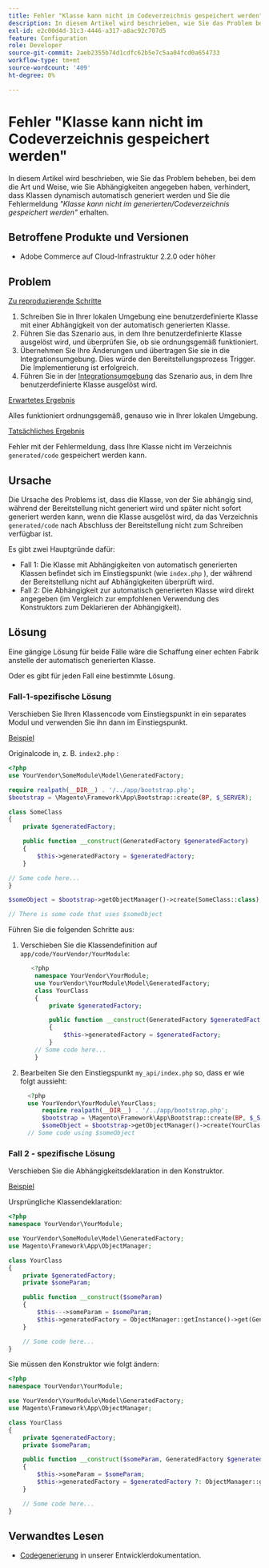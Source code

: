 ```yaml
---
title: Fehler "Klasse kann nicht im Codeverzeichnis gespeichert werden"
description: In diesem Artikel wird beschrieben, wie Sie das Problem beheben, bei dem die Art und Weise, wie Sie Abhängigkeiten angegeben haben, verhindert, dass Klassen dynamisch automatisch generiert werden und Sie die Fehlermeldung *"Klasse kann nicht im generierten/Code-Verzeichnis gespeichert werden"* erhalten.
exl-id: e2c00d4d-31c3-4446-a317-a8ac92c707d5
feature: Configuration
role: Developer
source-git-commit: 2aeb2355b74d1cdfc62b5e7c5aa04fcd0a654733
workflow-type: tm+mt
source-wordcount: '409'
ht-degree: 0%

---
```


# Fehler &quot;Klasse kann nicht im Codeverzeichnis gespeichert werden&quot;

In diesem Artikel wird beschrieben, wie Sie das Problem beheben, bei dem die Art und Weise, wie Sie Abhängigkeiten angegeben haben, verhindert, dass Klassen dynamisch automatisch generiert werden und Sie die Fehlermeldung *&quot;Klasse kann nicht im generierten/Codeverzeichnis gespeichert werden&quot;* erhalten.

## Betroffene Produkte und Versionen

* Adobe Commerce auf Cloud-Infrastruktur 2.2.0 oder höher

## Problem

<u>Zu reproduzierende Schritte</u>

1. Schreiben Sie in Ihrer lokalen Umgebung eine benutzerdefinierte Klasse mit einer Abhängigkeit von der automatisch generierten Klasse.
1. Führen Sie das Szenario aus, in dem Ihre benutzerdefinierte Klasse ausgelöst wird, und überprüfen Sie, ob sie ordnungsgemäß funktioniert.
1. Übernehmen Sie Ihre Änderungen und übertragen Sie sie in die Integrationsumgebung. Dies würde den Bereitstellungsprozess Trigger. Die Implementierung ist erfolgreich.
1. Führen Sie in der [Integrationsumgebung](/help/announcements/adobe-commerce-announcements/integration-environment-enhancement-request-pro-and-starter.md) das Szenario aus, in dem Ihre benutzerdefinierte Klasse ausgelöst wird.

<u>Erwartetes Ergebnis</u>

Alles funktioniert ordnungsgemäß, genauso wie in Ihrer lokalen Umgebung.

<u>Tatsächliches Ergebnis</u>

Fehler mit der Fehlermeldung, dass Ihre Klasse nicht im Verzeichnis `generated/code` gespeichert werden kann.

## Ursache

Die Ursache des Problems ist, dass die Klasse, von der Sie abhängig sind, während der Bereitstellung nicht generiert wird und später nicht sofort generiert werden kann, wenn die Klasse ausgelöst wird, da das Verzeichnis `generated/code` nach Abschluss der Bereitstellung nicht zum Schreiben verfügbar ist.

Es gibt zwei Hauptgründe dafür:

* Fall 1: Die Klasse mit Abhängigkeiten von automatisch generierten Klassen befindet sich im Einstiegspunkt (wie `index.php` ), der während der Bereitstellung nicht auf Abhängigkeiten überprüft wird.
* Fall 2: Die Abhängigkeit zur automatisch generierten Klasse wird direkt angegeben (im Vergleich zur empfohlenen Verwendung des Konstruktors zum Deklarieren der Abhängigkeit).

## Lösung

Eine gängige Lösung für beide Fälle wäre die Schaffung einer echten Fabrik anstelle der automatisch generierten Klasse.

Oder es gibt für jeden Fall eine bestimmte Lösung.

### Fall-1-spezifische Lösung

Verschieben Sie Ihren Klassencode vom Einstiegspunkt in ein separates Modul und verwenden Sie ihn dann im Einstiegspunkt.

<u>Beispiel</u>

Originalcode in, z. B. `index2.php` :

```php
<?php
use YourVendor\SomeModule\Model\GeneratedFactory;

require realpath(__DIR__) . '/../app/bootstrap.php';
$bootstrap = \Magento\Framework\App\Bootstrap::create(BP, $_SERVER);

class SomeClass
{
    private $generatedFactory;

    public function __construct(GeneratedFactory $generatedFactory)
    {
        $this->generatedFactory = $generatedFactory;
    }

// Some code here...
}

$someObject = $bootstrap->getObjectManager()->create(SomeClass::class);

// There is some code that uses $someObject
```

Führen Sie die folgenden Schritte aus:

1. Verschieben Sie die Klassendefinition auf `app/code/YourVendor/YourModule`:

   ```php
      <?php
       namespace YourVendor\YourModule;
       use YourVendor\YourModule\Model\GeneratedFactory;
       class YourClass
       {
           private $generatedFactory;
   
           public function __construct(GeneratedFactory $generatedFactory)
           {
               $this->generatedFactory = $generatedFactory;
           }
       // Some code here...
       }
   ```

1. Bearbeiten Sie den Einstiegspunkt `my_api/index.php` so, dass er wie folgt aussieht:

   ```php
     <?php
     use YourVendor\YourModule\YourClass;
         require realpath(__DIR__) . '/../app/bootstrap.php';
         $bootstrap = \Magento\Framework\App\Bootstrap::create(BP, $_SERVER);
         $someObject = $bootstrap->getObjectManager()->create(YourClass::class);
     // Some code using $someObject
   ```

### Fall 2 - spezifische Lösung

Verschieben Sie die Abhängigkeitsdeklaration in den Konstruktor.

<u>Beispiel</u>

Ursprüngliche Klassendeklaration:

```php
<?php
namespace YourVendor\YourModule;

use YourVendor\SomeModule\Model\GeneratedFactory;
use Magento\Framework\App\ObjectManager;

class YourClass
{
    private $generatedFactory;
    private $someParam;

    public function __construct($someParam)
    {
        $this--->someParam = $someParam;
        $this->generatedFactory = ObjectManager::getInstance()->get(GeneratedFactory::class);
    }

    // Some code here...
}
```

Sie müssen den Konstruktor wie folgt ändern:

```php
<?php
namespace YourVendor\YourModule;

use YourVendor\YourModule\Model\GeneratedFactory;
use Magento\Framework\App\ObjectManager;

class YourClass
{
    private $generatedFactory;
    private $someParam;

    public function __construct($someParam, GeneratedFactory $generatedFactory = null)
    {
        $this->someParam = $someParam;
        $this->generatedFactory = $generatedFactory ?: ObjectManager::getInstance()->get(GeneratedFactory::class);
    }

    // Some code here...
}
```

## Verwandtes Lesen

* [Codegenerierung](https://developer.adobe.com/commerce/php/development/components/code-generation/) in unserer Entwicklerdokumentation.
